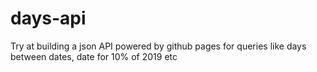 # days-api
Try at building a json API powered by github pages for queries like days between dates, date for 10% of 2019 etc
